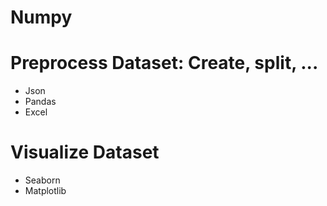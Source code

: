 # Numpy
# Preprocess Dataset: Create, split, ... 
- Json
- Pandas
- Excel
# Visualize Dataset
- Seaborn
- Matplotlib
